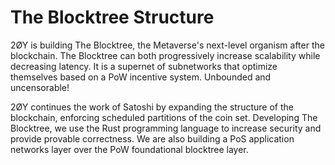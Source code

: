 # The Blocktree Structure

2ØY is building The Blocktree, the Metaverse's next-level organism after the blockchain. The Blocktree can both progressively increase scalability while decreasing latency. It is a supernet of subnetworks that optimize themselves based on a PoW incentive system. Unbounded and uncensorable!

2ØY continues the work of Satoshi by expanding the structure of the blockchain, enforcing scheduled partitions of the coin set. Developing The Blocktree, we use the Rust programming language to increase security and provide provable correctness. We are also building a PoS application networks layer over the PoW foundational blocktree layer.
